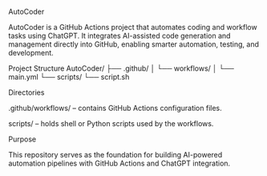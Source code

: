 AutoCoder

AutoCoder is a GitHub Actions project that automates coding and workflow tasks using ChatGPT.
It integrates AI-assisted code generation and management directly into GitHub, enabling smarter automation, testing, and development.

Project Structure
AutoCoder/
├── .github/
│   └── workflows/
│       └── main.yml
└── scripts/
    └── script.sh

Directories

.github/workflows/ – contains GitHub Actions configuration files.

scripts/ – holds shell or Python scripts used by the workflows.

Purpose

This repository serves as the foundation for building AI-powered automation pipelines with GitHub Actions and ChatGPT integration.
